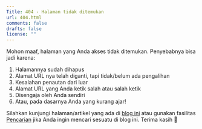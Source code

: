 ```yaml
---
Title: 404 - Halaman tidak ditemukan
url: 404.html
comments: false
drafts: false
license: ""
---
```


Mohon maaf, halaman yang Anda akses tidak ditemukan. Penyebabnya bisa jadi karena:

1. Halamannya sudah dihapus
2. Alamat URL nya telah diganti, tapi tidak/belum ada pengalihan
3. Kesalahan penautan dari luar
4. Alamat URL yang Anda ketik salah atau salah ketik
5. Disengaja oleh Anda sendiri
6. Atau, pada dasarnya Anda yang kurang ajar!

Silahkan kunjungi halaman/artikel yang ada di [blog ini](/) atau gunakan fasilitas [Pencarian](/cari) jika Anda ingin mencari sesuatu di blog ini. Terima kasih 🙂